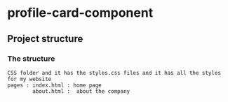 # profile-card-component
## Project structure
### The structure
    CSS folder and it has the styles.css files and it has all the styles for my website
    pages : index.html : home page
            about.html :  about the company
